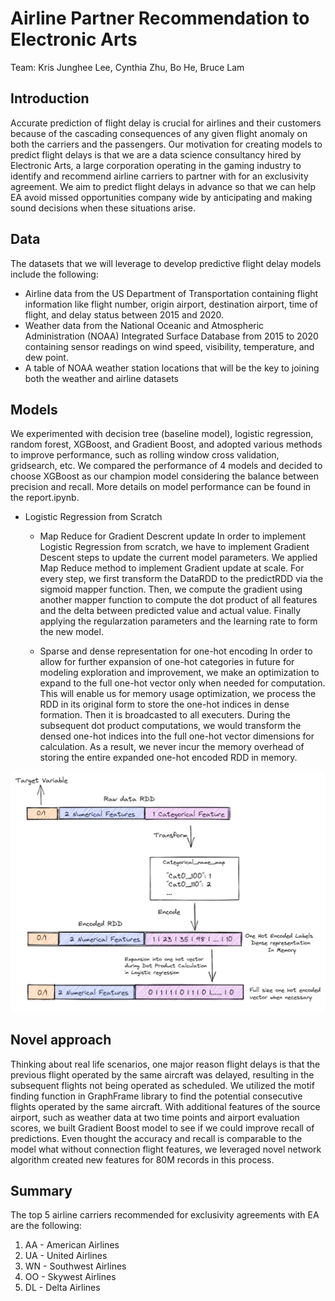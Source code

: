 # Airline Partner Recommendation to Electronic Arts

Team: Kris Junghee Lee, Cynthia Zhu, Bo He, Bruce Lam

## Introduction
Accurate prediction of flight delay is crucial for airlines and their customers because of the cascading consequences of any given flight anomaly on both the carriers and the passengers. Our motivation for creating models to predict flight delays is that we are a data science consultancy hired by Electronic Arts, a large corporation operating in the gaming industry to identify and recommend airline carriers to partner with for an exclusivity agreement. We aim to predict flight delays in advance so that we can help EA avoid missed opportunities company wide by anticipating and making sound decisions when these situations arise.

## Data
The datasets that we will leverage to develop predictive flight delay models include the following:

- Airline data from the US Department of Transportation containing flight information like flight number, origin airport, destination airport, time of flight, and delay status between 2015 and 2020.
- Weather data from the National Oceanic and Atmospheric Administration (NOAA) Integrated Surface Database from 2015 to 2020 containing sensor readings on wind speed, visibility, temperature, and dew point.
- A table of NOAA weather station locations that will be the key to joining both the weather and airline datasets

## Models
We experimented with decision tree (baseline model), logistic regression, random forest, XGBoost, and Gradient Boost, and adopted various methods to improve performance, such as rolling window cross validation, gridsearch, etc. We compared the performance of 4 models and decided to choose XGBoost as our champion model considering the balance between precision and recall. More details on model performance can be found in the report.ipynb. 

- Logistic Regression from Scratch 
  - Map Reduce for Gradient Descrent update
In order to implement Logistic Regression from scratch, we have to implement Gradient Descent steps to update the current model parameters. We applied Map Reduce method to implement Gradient update at scale. For every step, we first transform the DataRDD to the predictRDD via the sigmoid mapper function. Then, we compute the gradient using another mapper function to compute the dot product of all features and the delta between predicted value and actual value. Finally applying the regularzation parameters and the learning rate to form the new model.

  - Sparse and dense representation for one-hot encoding
In order to allow for further expansion of one-hot categories in future for modeling exploration and improvement, we make an optimization to expand to the full one-hot vector only when needed for computation. This will enable us for memory usage optimization, we process the RDD in its original form to store the one-hot indices in dense formation. Then it is broadcasted to all executers. During the subsequent dot product computations, we would transform the densed one-hot indices into the full one-hot vector dimensions for calculation. As a result, we never incur the memory overhead of storing the entire expanded one-hot encoded RDD in memory.

![diagram](feature_diagram.png)

## Novel approach
Thinking about real life scenarios, one major reason flight delays is that the previous flight operated by the same aircraft was delayed, resulting in the subsequent flights not being operated as scheduled. We utilized the motif finding function in GraphFrame library to find the potential consecutive flights operated by the same aircraft. With additional features of the source airport, such as weather data at two time points and airport evaluation scores, we built Gradient Boost model to see if we could improve recall of predictions. Even thought the accuracy and recall is comparable to the model what without connection flight features, we leveraged novel network algorithm created new features for 80M records in this process. 

## Summary
The top 5 airline carriers recommended for exclusivity agreements with EA are the following:

1. AA - American Airlines
2. UA - United Airlines
3. WN - Southwest Airlines
4. OO - Skywest Airlines
5. DL - Delta Airlines

